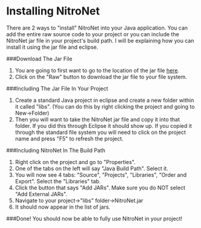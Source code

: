 Installing NitroNet
=================
There are 2 ways to "install" NitroNet into your Java application. You can add the entire raw source code to your project or you can include the NitroNet jar file in your project's build path. I will be explaining how you can install it using the jar file and eclipse. 

###Download The Jar File
1. You are going to first want to go to the location of the jar file [here](https://github.com/baseball435/NitroNet/blob/master/final%20jar/NitroNet.jar).
2. Click on the "Raw" button to download the jar file to your file system.

###Including The Jar File In Your Project
1. Create a standard Java project in eclipse and create a new folder within it called "libs". (You can do this by right clicking the project and going to New->Folder)
2. Then you will want to take the NitroNet jar file and copy it into that folder. If you did this through Eclipse it should show up. If you copied it through the standard file system you will need to click on the project name and press "F5" to refresh the project.

###Including NitroNet In The Build Path
1. Right click on the project and go to "Properties".
2. One of the tabs on the left will say "Java Build Path". Select it.
3. You will now see 4 tabs: "Source", "Projects", "Libraries", "Order and Export". Select the "Libraries" tab.
4. Click the button that says "Add JARs". Make sure you do NOT select "Add External JARs".
5. Navigate to your project->"libs" folder->NitroNet.jar
6. It should now appear in the list of jars. 

###Done!
You should now be able to fully use NitroNet in your project!
